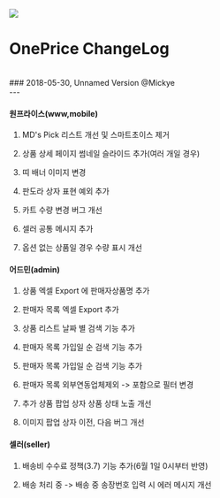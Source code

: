 
![](http://image.oneprice.co.kr/company/logo/main_logo.png)
<br>
# OnePrice ChangeLog
<br>
### 2018-05-30, Unnamed Version @Mickye
<br>
---

#### 원프라이스(www,mobile)

1. MD's Pick 리스트 개선 및 스마트초이스 제거

2. 상품 상세 페이지 썸네일 슬라이드 추가(여러 개일 경우)

3. 띠 배너 이미지 변경

4. 판도라 상자 표현 예외 추가

5. 카트 수량 변경 버그 개선

6. 셀러 공통 메시지 추가

7. 옵션 없는 상품일 경우 수량 표시 개선

#### 어드민(admin)

1. 상품 엑셀 Export 에 판매자상품명 추가

2. 판매자 목록 엑셀 Export 추가

3. 상품 리스트 날짜 별 검색 기능 추가

4. 판매자 목록 가입일 순 검색 기능 추가

5. 판매자 목록 가입일 순 검색 기능 추가

6. 판매자 목록 외부연동업체제외 -> 포함으로 필터 변경

7. 추가 상품 팝업 상자 상품 상태 노출 개선

8. 이미지 팝업 상자 이전, 다음 버그 개선

#### 셀러(seller)

1. 배송비 수수료 정책(3.7) 기능 추가(6월 1일 0시부터 반영) 

2. 배송 처리 중 -> 배송 중 송장번호 입력 시 에러 메시지 개선
